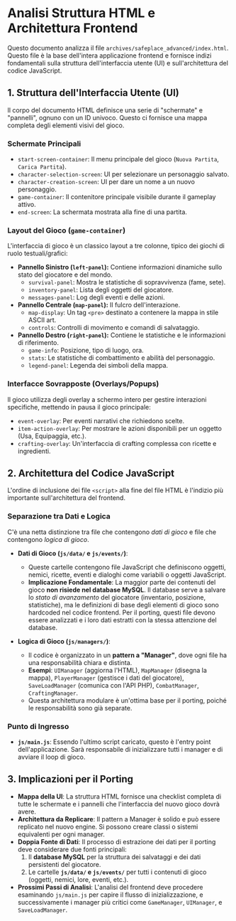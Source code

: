 # Analisi Struttura HTML e Architettura Frontend

Questo documento analizza il file `archives/safeplace_advanced/index.html`. Questo file è la base dell'intera applicazione frontend e fornisce indizi fondamentali sulla struttura dell'interfaccia utente (UI) e sull'architettura del codice JavaScript.

## 1. Struttura dell'Interfaccia Utente (UI)

Il corpo del documento HTML definisce una serie di "schermate" e "pannelli", ognuno con un ID univoco. Questo ci fornisce una mappa completa degli elementi visivi del gioco.

### Schermate Principali

*   `start-screen-container`: Il menu principale del gioco (`Nuova Partita`, `Carica Partita`).
*   `character-selection-screen`: UI per selezionare un personaggio salvato.
*   `character-creation-screen`: UI per dare un nome a un nuovo personaggio.
*   `game-container`: Il contenitore principale visibile durante il gameplay attivo.
*   `end-screen`: La schermata mostrata alla fine di una partita.

### Layout del Gioco (`game-container`)

L'interfaccia di gioco è un classico layout a tre colonne, tipico dei giochi di ruolo testuali/grafici:

*   **Pannello Sinistro (`left-panel`):** Contiene informazioni dinamiche sullo stato del giocatore e del mondo.
    *   `survival-panel`: Mostra le statistiche di sopravvivenza (fame, sete).
    *   `inventory-panel`: Lista degli oggetti del giocatore.
    *   `messages-panel`: Log degli eventi e delle azioni.
*   **Pannello Centrale (`map-panel`):** Il fulcro dell'interazione.
    *   `map-display`: Un tag `<pre>` destinato a contenere la mappa in stile ASCII art.
    *   `controls`: Controlli di movimento e comandi di salvataggio.
*   **Pannello Destro (`right-panel`):** Contiene le statistiche e le informazioni di riferimento.
    *   `game-info`: Posizione, tipo di luogo, ora.
    *   `stats`: Le statistiche di combattimento e abilità del personaggio.
    *   `legend-panel`: Legenda dei simboli della mappa.

### Interfacce Sovrapposte (Overlays/Popups)

Il gioco utilizza degli overlay a schermo intero per gestire interazioni specifiche, mettendo in pausa il gioco principale:

*   `event-overlay`: Per eventi narrativi che richiedono scelte.
*   `item-action-overlay`: Per mostrare le azioni disponibili per un oggetto (Usa, Equipaggia, etc.).
*   `crafting-overlay`: Un'interfaccia di crafting complessa con ricette e ingredienti.

## 2. Architettura del Codice JavaScript

L'ordine di inclusione dei file `<script>` alla fine del file HTML è l'indizio più importante sull'architettura del frontend.

### Separazione tra Dati e Logica

C'è una netta distinzione tra file che contengono *dati di gioco* e file che contengono *logica di gioco*.

*   **Dati di Gioco (`js/data/` e `js/events/`)**:
    *   Queste cartelle contengono file JavaScript che definiscono oggetti, nemici, ricette, eventi e dialoghi come variabili o oggetti JavaScript.
    *   **Implicazione Fondamentale**: La maggior parte dei contenuti del gioco **non risiede nel database MySQL**. Il database serve a salvare lo *stato di avanzamento* del giocatore (inventario, posizione, statistiche), ma le definizioni di base degli elementi di gioco sono hardcoded nel codice frontend. Per il porting, questi file devono essere analizzati e i loro dati estratti con la stessa attenzione del database.

*   **Logica di Gioco (`js/managers/`)**:
    *   Il codice è organizzato in un **pattern a "Manager"**, dove ogni file ha una responsabilità chiara e distinta.
    *   **Esempi**: `UIManager` (aggiorna l'HTML), `MapManager` (disegna la mappa), `PlayerManager` (gestisce i dati del giocatore), `SaveLoadManager` (comunica con l'API PHP), `CombatManager`, `CraftingManager`.
    *   Questa architettura modulare è un'ottima base per il porting, poiché le responsabilità sono già separate.

### Punto di Ingresso

*   **`js/main.js`**: Essendo l'ultimo script caricato, questo è l'entry point dell'applicazione. Sarà responsabile di inizializzare tutti i manager e di avviare il loop di gioco.

## 3. Implicazioni per il Porting

*   **Mappa della UI**: La struttura HTML fornisce una checklist completa di tutte le schermate e i pannelli che l'interfaccia del nuovo gioco dovrà avere.
*   **Architettura da Replicare**: Il pattern a Manager è solido e può essere replicato nel nuovo engine. Si possono creare classi o sistemi equivalenti per ogni manager.
*   **Doppia Fonte di Dati**: Il processo di estrazione dei dati per il porting deve considerare due fonti principali:
    1.  Il **database MySQL** per la struttura dei salvataggi e dei dati persistenti del giocatore.
    2.  Le cartelle **`js/data/` e `js/events/`** per tutti i contenuti di gioco (oggetti, nemici, lore, eventi, etc.).
*   **Prossimi Passi di Analisi**: L'analisi del frontend deve procedere esaminando `js/main.js` per capire il flusso di inizializzazione, e successivamente i manager più critici come `GameManager`, `UIManager`, e `SaveLoadManager`. 